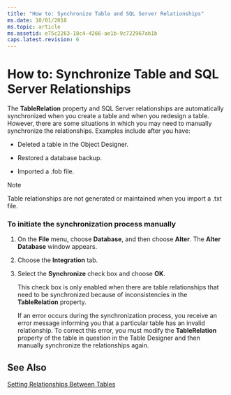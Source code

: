 ```yaml
---
title: "How to: Synchronize Table and SQL Server Relationships"
ms.date: 10/01/2018
ms.topic: article
ms.assetid: e75c2263-18c4-4266-ae1b-9c722967ab1b
caps.latest.revision: 6
---
```

# How to: Synchronize Table and SQL Server Relationships
The **TableRelation** property and SQL Server relationships are automatically synchronized when you create a table and when you redesign a table. However, there are some situations in which you may need to manually synchronize the relationships. Examples include after you have:  
  
-   Deleted a table in the Object Designer.  
  
-   Restored a database backup.  
  
-   Imported a .fob file.  
  
> [!NOTE]  
>  Table relationships are not generated or maintained when you import a .txt file.  
  
### To initiate the synchronization process manually  
  
1.  On the **File** menu, choose **Database**, and then choose **Alter**. The **Alter Database** window appears.  
  
2.  Choose the **Integration** tab.  
  
3.  Select the **Synchronize** check box and choose **OK**.  
  
     This check box is only enabled when there are table relationships that need to be synchronized because of inconsistencies in the **TableRelation** property.  
  
     If an error occurs during the synchronization process, you receive an error message informing you that a particular table has an invalid relationship. To correct this error, you must modify the **TableRelation** property of the table in question in the Table Designer and then manually synchronize the relationships again.  
  
## See Also  
 [Setting Relationships Between Tables](Setting-Relationships-Between-Tables.md)
